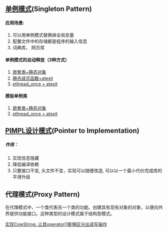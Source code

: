 ## [单例模式](singleton.cc)(Singleton Pattern)

#### 应用场景:

1. 可以用单例模式替换掉全局变量
2. 配置文件中的存储都是程序的输入信息
3. 词典库， 网页库

#### 单例模式的自动释放（3种方式）

1. [嵌套类+静态对象](Singleton/autoRelease/singleton1.cc)
2. [静态成员函数+atexit](Singleton/autoRelease/singleton2.cc)
3. [pthread_once + atexit](Singleton/autoRelease/singleton3.cc)

#### 模板单例类

1. [嵌套类+静态对象](Singleton/SingletonTemplate/SingletonTemplate1.cc)
2. [pthread_once + atexit](Singleton/SingletonTemplate/SingletonTemplate2.cc)

## [PIMPL设计模式](PIMPL/)(Pointer to Implementation)

##### 作用：

1. 实现信息隐藏
2. 降低编译依赖
3. 只要接口不变, 头文件不变，实现可以随便改造, 可以以一个最小代价完成库的平滑升级
   

## 代理模式(Proxy Pattern)

在代理模式中，一个类代表另一个类的功能。创建具有现有对象的对象，以便向外界提供功能接口。这种类型的设计模式属于结构型模式。

[实现CowString, 让其operator[]能够区分出读写操作](Proxy_Pattern/cow_string.cc)

